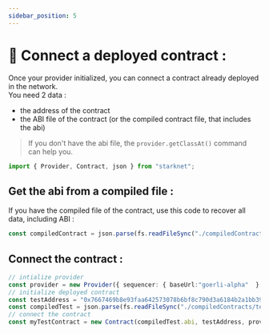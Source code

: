 ```yaml
---
sidebar_position: 5
---
```

# 🔌 Connect a deployed contract :
Once your provider initialized, you can connect a contract already deployed in the network.  
You need 2 data :
- the address of the contract
- the ABI file of the contract (or the compiled contract file, that includes the abi)  
>If you don't have the abi file, the `provider.getClassAt()` command can help you.

```typescript
import { Provider, Contract, json } from "starknet";
```
## Get the abi from a compiled file :
If you have the compiled file of the contract, use this code to recover all data, including ABI :
```typescript
const compiledContract = json.parse(fs.readFileSync("./compiledContracts/test.json").toString("ascii"));
```
## Connect the contract :

```typescript
// intialize provider
const provider = new Provider({ sequencer: { baseUrl:"goerli-alpha"  } });
// initialize deployed contract
const testAddress = "0x7667469b8e93faa642573078b6bf8c790d3a6184b2a1bb39c5c923a732862e1";
const compiledTest = json.parse(fs.readFileSync("./compiledContracts/test.json").toString("ascii"));
// connect the contract
const myTestContract = new Contract(compiledTest.abi, testAddress, provider);
```
